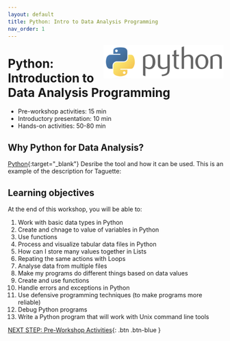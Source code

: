 ```yaml
---
layout: default
title: Python: Intro to Data Analysis Programming 
nav_order: 1
---
```

<img src="images/python-logo.png" style="float:right;width:280px;" alt="image description">

# Python: Introduction to Data Analysis Programming

- Pre-workshop activities: 15 min 
- Introductory presentation: 10 min
- Hands-on activities: 50-80 min

## Why Python for Data Analysis? 

[Python](https://python.org/){:target="_blank"} Desribe the tool and how it can be used. This is an example of the description for Taguette:

## Learning objectives

At the end of this workshop, you will be able to:

1. Work with basic data types in Python
2. Create and chnage to value of variables in Python
3. Use functions
4. Process and visualize tabular data files in Python
5. How can I store many values together in Lists
6. Repating the same actions with Loops
7. Analyse data from multiple files
8. Make my programs do different things based on data values
9. Create and use functions
10. Handle errors and exceptions in Python
11. Use defensive programming techniques (to make programs more reliable)
12. Debug Python programs
13. Write a Python program that will work with Unix command line tools
 
[NEXT STEP: Pre-Workshop Activities](pre-workshop.html){: .btn .btn-blue }
